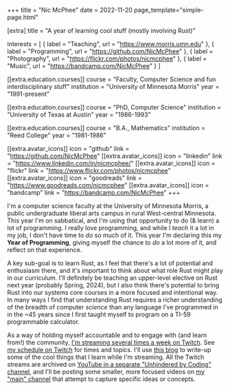 +++
title = "Nic McPhee"
date = 2022-11-20
page_template="simple-page.html"

[extra]
title = "A year of learning cool stuff (mostly involving Rust)"

interests = [
  { label = "Teaching", url = "https://www.morris.umn.edu" },
  { label = "Programming", url = "https://github.com/NicMcPhee" },
  { label = "Photography", url = "https://flickr.com/photos/nicmcphee" },
  { label = "Music", url = "https://bandcamp.com/NicMcPhee" }
]

[[extra.education.courses]]
  course = "Faculty, Computer Science and fun interdisciplinary stuff"
  institution = "University of Minnesota Morris"
  year = "1991-present"

[[extra.education.courses]]
  course = "PhD, Computer Science"
  institution = "University of Texas at Austin"
  year = "1986-1993"

[[extra.education.courses]]
  course = "B.A., Mathematics"
  institution = "Reed College"
  year = "1981-1986"

[[extra.avatar_icons]]
  icon = "github"
  link = "https://github.com/NicMcPhee"
[[extra.avatar_icons]]
  icon = "linkedin"
  link = "https://www.linkedin.com/in/nicmcphee/"
[[extra.avatar_icons]]
  icon = "flickr"
  link = "https://www.flickr.com/photos/nicmcphee"
[[extra.avatar_icons]]
  icon = "goodreads"
  link = "https://www.goodreads.com/nicmcphee"
[[extra.avatar_icons]]
  icon = "bandcamp"
  link = "https://bandcamp.com/NicMcPhee"
+++

I'm a computer science faculty at the University of Minnesota Morris, a public
undergraduate liberal arts campus in rural West-central Minnesota. This year I'm
on sabbatical, and I'm using that opportunity to do (& learn) a lot of programming.
I really love programming, and while I _teach_ it a lot in my job, I don't have time
to _do_ so much of it. This year I'm declaring this my **Year of Programming**,
giving myself the chance to _do_ a lot more of it, and reflect on that experience.

A key sub-goal is to learn Rust, as I feel that there's a lot of potential
and enthusiasm there, and it's important to think about what role Rust might play
in our curriculum. I'll definitely be teaching an upper-level elective on Rust next year
(probably Spring, 2024), but I also think there's potential to bring Rust into our
systems core courses in a more focused and intentional way. In many ways I find that
understanding Rust requires a richer understanding of the breadth of computer _science_
than any language I've programmed in in the ~45 years since I first taught myself to
program on a TI-59 programmable calculator.

As a way of holding myself accountable and to engage with (and learn from!) the community,
[I'm streaming several times a week on Twitch](https://twitch.tv/NicMcPhee). See
[my schedule on Twitch](https://www.twitch.tv/NicMcPhee/schedule) for times and topics.
I'll use [this blog](/blog) to write-up some of the cool things that I learn while I'm streaming.
All the Twitch streams are archived on
[YouTube in a separate "Unhindered by Coding" channel](https://www.youtube.com/channel/UC5tGIQti2UYfCSI9aUeSZFQ), 
and I'll be posting some smaller, more focused videos on
[my "main" channel](https://www.youtube.com/c/NicMcPhee) that attempt to capture
specific ideas or concepts.

